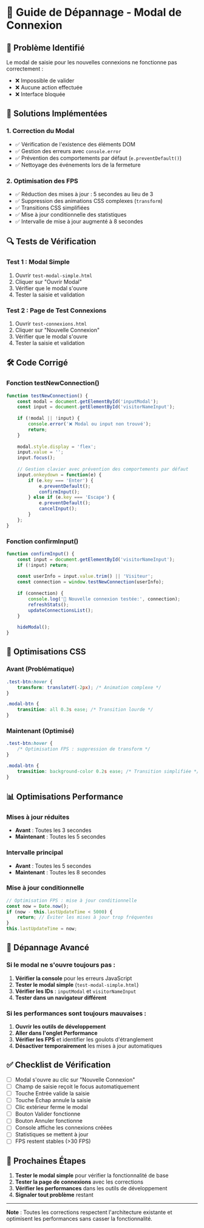 # 🔧 Guide de Dépannage - Modal de Connexion

## 🚨 Problème Identifié
Le modal de saisie pour les nouvelles connexions ne fonctionne pas correctement :
- ❌ Impossible de valider
- ❌ Aucune action effectuée
- ❌ Interface bloquée

## 🎯 Solutions Implémentées

### 1. **Correction du Modal**
- ✅ Vérification de l'existence des éléments DOM
- ✅ Gestion des erreurs avec `console.error`
- ✅ Prévention des comportements par défaut (`e.preventDefault()`)
- ✅ Nettoyage des événements lors de la fermeture

### 2. **Optimisation des FPS**
- ✅ Réduction des mises à jour : 5 secondes au lieu de 3
- ✅ Suppression des animations CSS complexes (`transform`)
- ✅ Transitions CSS simplifiées
- ✅ Mise à jour conditionnelle des statistiques
- ✅ Intervalle de mise à jour augmenté à 8 secondes

## 🔍 Tests de Vérification

### **Test 1 : Modal Simple**
1. Ouvrir `test-modal-simple.html`
2. Cliquer sur "Ouvrir Modal"
3. Vérifier que le modal s'ouvre
4. Tester la saisie et validation

### **Test 2 : Page de Test Connexions**
1. Ouvrir `test-connexions.html`
2. Cliquer sur "Nouvelle Connexion"
3. Vérifier que le modal s'ouvre
4. Tester la saisie et validation

## 🛠️ Code Corrigé

### **Fonction testNewConnection()**
```javascript
function testNewConnection() {
    const modal = document.getElementById('inputModal');
    const input = document.getElementById('visitorNameInput');
    
    if (!modal || !input) {
        console.error('❌ Modal ou input non trouvé');
        return;
    }
    
    modal.style.display = 'flex';
    input.value = '';
    input.focus();
    
    // Gestion clavier avec prévention des comportements par défaut
    input.onkeydown = function(e) {
        if (e.key === 'Enter') {
            e.preventDefault();
            confirmInput();
        } else if (e.key === 'Escape') {
            e.preventDefault();
            cancelInput();
        }
    };
}
```

### **Fonction confirmInput()**
```javascript
function confirmInput() {
    const input = document.getElementById('visitorNameInput');
    if (!input) return;
    
    const userInfo = input.value.trim() || 'Visiteur';
    const connection = window.testNewConnection(userInfo);
    
    if (connection) {
        console.log('🔗 Nouvelle connexion testée:', connection);
        refreshStats();
        updateConnectionsList();
    }
    
    hideModal();
}
```

## 🎨 Optimisations CSS

### **Avant (Problématique)**
```css
.test-btn:hover {
    transform: translateY(-2px); /* Animation complexe */
}

.modal-btn {
    transition: all 0.3s ease; /* Transition lourde */
}
```

### **Maintenant (Optimisé)**
```css
.test-btn:hover {
    /* Optimisation FPS : suppression de transform */
}

.modal-btn {
    transition: background-color 0.2s ease; /* Transition simplifiée */
}
```

## 📊 Optimisations Performance

### **Mises à jour réduites**
- **Avant** : Toutes les 3 secondes
- **Maintenant** : Toutes les 5 secondes

### **Intervalle principal**
- **Avant** : Toutes les 5 secondes  
- **Maintenant** : Toutes les 8 secondes

### **Mise à jour conditionnelle**
```javascript
// Optimisation FPS : mise à jour conditionnelle
const now = Date.now();
if (now - this.lastUpdateTime < 5000) {
    return; // Éviter les mises à jour trop fréquentes
}
this.lastUpdateTime = now;
```

## 🔧 Dépannage Avancé

### **Si le modal ne s'ouvre toujours pas :**
1. **Vérifier la console** pour les erreurs JavaScript
2. **Tester le modal simple** (`test-modal-simple.html`)
3. **Vérifier les IDs** : `inputModal` et `visitorNameInput`
4. **Tester dans un navigateur différent**

### **Si les performances sont toujours mauvaises :**
1. **Ouvrir les outils de développement**
2. **Aller dans l'onglet Performance**
3. **Vérifier les FPS** et identifier les goulots d'étranglement
4. **Désactiver temporairement** les mises à jour automatiques

## ✅ Checklist de Vérification

- [ ] Modal s'ouvre au clic sur "Nouvelle Connexion"
- [ ] Champ de saisie reçoit le focus automatiquement
- [ ] Touche Entrée valide la saisie
- [ ] Touche Échap annule la saisie
- [ ] Clic extérieur ferme le modal
- [ ] Bouton Valider fonctionne
- [ ] Bouton Annuler fonctionne
- [ ] Console affiche les connexions créées
- [ ] Statistiques se mettent à jour
- [ ] FPS restent stables (>30 FPS)

## 🚀 Prochaines Étapes

1. **Tester le modal simple** pour vérifier la fonctionnalité de base
2. **Tester la page de connexions** avec les corrections
3. **Vérifier les performances** dans les outils de développement
4. **Signaler tout problème** restant

---

**Note** : Toutes les corrections respectent l'architecture existante et optimisent les performances sans casser la fonctionnalité.
